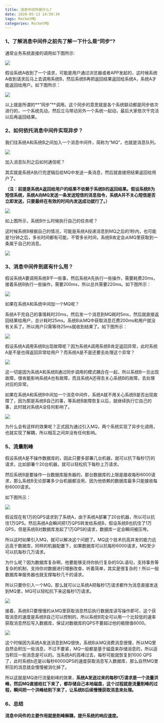 ```yaml
---
title: 消息中间件是什么?
date: 2020-05-13 14:59:34
tags: RocketMQ
categories: RocketMQ
---
```


### 1、了解消息中间件之前先了解一下什么是“同步”?

通常业务系统直接的调用如下图所示:

![](http://qiniu.deveye.cn/blog/img/20210513184840.png)

假设系统A收到了一个请求，可能是用户通过浏览器或者APP发起的，这时候系统A收到请求后马上去调用系统B，然后系统B再把返回结果返回给系统A，系统A才能返回给用户。如下图所示：

![](http://qiniu.deveye.cn/blog/img/20210513185350.png)

以上就是所谓的**“同步”**调用。这个同步的意思就是各个系统联动都是同步依次进行的，一个系统先动，然后立马带动另外一个系统一起动，最后大家依次干完活以后再返回结果。

### 2、如何依托消息中间件实现异步？

我们往系统A和系统B之间加入一个消息中间件，简称为“MQ”，也就是消息队列。

![](http://qiniu.deveye.cn/blog/img/20210513191451.png)

加入消息队列之后如何通信呢？

其实就是系统A执行完逻辑后给MQ中发送一条消息，然后就直接把结果返回给用户了。

**（注：前提是系统A返回给用户的结果不依赖于系统B的返回结果。假设系统B为短信系统，系统A向MQ发送一条发送短信的消息指令，系统A并不关心短信是否立即发送，只要最终在有效的时间内发送成功就行了。）**

![](http://qiniu.deveye.cn/blog/img/20210513192217.png)

如上图所示，系统B什么时候执行自己的任务呢？

这时候系统B根据自己的情况，可能是系统A投递消息到MQ之后的1秒内，也可能是1分钟之后，多长时间都有可能，不管多长时间，系统B肯定会从MQ里获取到一条属于自己的消息。

![](http://qiniu.deveye.cn/blog/img/20210513192841.png)

### 3、消息中间件到底有什么用？

假设系统A要调用系统B干一些事，然后系统A先执行一些操作，需要耗费20ms，接着系统B执行一些操作，需要200ms，所以总共需要220ms。如下图所示：

![](http://qiniu.deveye.cn/blog/img/20210513193519.png)

如果在系统A和系统中间加一个MQ呢？

系统A干完自己的事情耗时20ms，然后发一个消息到MQ耗时5ms，然后就直接返回结果给用户，总计耗时25ms。系统B从MQ中获取消息花费200ms和用户就没有关系了。所以用户只需等待25ms就收到结果了。如下图所示：

![](http://qiniu.deveye.cn/blog/img/20210513214345.png)

假设系统A调用系统B出现故障呢？因为系统A调用系统B肯定返回异常，此时系统A是不是也得返回异常给用户？而系统A是不是还要去处理这个异常？

![](http://qiniu.deveye.cn/blog/img/20210513214749.png)

这一切是因为系统A和系统B通过同步调用的模式耦合在一起，所以系统B一旦出现故障，很肯能影响系统A也有故障，而且系统A还得去关心系统B的故障，去处理对应的异常。

如果在系统A和系统B中间加一个消息中间件，系统A就不用关心系统B是否出现故障了，因为那是系统B自己的事，等系统B故障恢复以后，就继续执行它自己的事，此时就对系统A没任何影响了。

![](http://qiniu.deveye.cn/blog/img/20210513215346.png)

为什么会有这样的效果呢？正式因为通过引入MQ，两个系统实现了异步化调用，也就实现了解耦，所以相互之间并没有任何影响。

### 5、流量削峰

假设系统A是不操作数据库的，因此只要多部署几台机器，就可以抗下每秒1万的请求，比如部署个20台机器，就可以轻松抗下每秒上万请求。

然后系统B是要操作一台数据库服务器的，那台数据库的上限是接收每秒6000请求，那么系统B无论部署多少台机器都没用，因为他依赖的数据库最多只能接收每秒6000请求。

如下图所示：

![](http://qiniu.deveye.cn/blog/img/20210513215857.png)

假设现在有1万的QPS请求到了系统A，由于系统A部署了20台机器，所以可以抗住1万QPS。然后系统A会瞬间把1万QPS转发给系统B，假设系统B也抗住了1万QPS，但是系统B对数据库发起了1万QPS的请求，数据库一定会瞬间被压垮。

所以这时如果引入MQ，就可以解决这个问题了。MQ这个技术抗高并发的能力远远高于数据库，同样的机器配置下，如果数据库可以抗每秒6000请求，MQ至少可以抗每秒几万请求。

为什么呢？因为数据库复杂啊，他要能够支持你执行复杂的SQL语句，支持事务等复杂的机制，支持你对数据进行增删改查，听着简单，其实是很复杂的！所以一般数据库单服务器也就支撑每秒几千的请求。

所以只要你引入一个MQ，那么就可以让系统A把每秒1万请求都作为消息直接发送到MQ里，MQ可以轻松抗下来这每秒1万请求。

![](http://qiniu.deveye.cn/blog/img/20210513220548.png)

接着，系统B只要慢慢的从MQ里获取消息然后执行数据库读写操作即可，这个获取消息的速度是系统B自己可以控制的，所以系统B完全可以用一个比较低的速率获取消息然后写入数据库，保证对数据库的QPS不要超过他的极限值6000。

![](http://qiniu.deveye.cn/blog/img/20210513221033.png)

这个时候因为系统A发送消息到MQ很快，系统B从MQ消费消息很慢，所以MQ里自然会积压一些消息，不过不要紧，MQ一般都是基于磁盘来存储消息的，所以适当积压一些消息是可以的。当系统A的高峰过去，每秒可能就恢复到1000 QPS了，此时系统b还是以每秒6000QPS的速度获取消息写入数据库，那么自然MQ里积压的消息就会慢慢被消化掉了。

所以这就是MQ进行流量削峰的效果，**系统A发送过来的每秒1万请求是一个流量洪峰，然后MQ直接给扛下来了，都存储自己本地磁盘，这个过程就是流量削峰的过程，瞬间把一个洪峰给削下来了，让系统B后续慢慢获取消息来处理。**

### 6、总结

**消息中间件的主要作用就是削峰解耦，提升系统的响应速度。**


